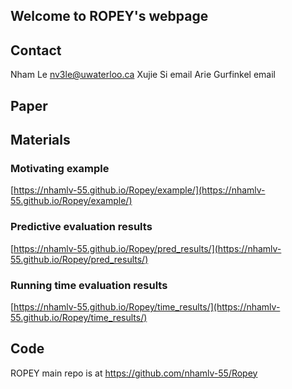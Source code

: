 ## Welcome to ROPEY's webpage
## Contact
Nham Le nv3le@uwaterloo.ca
Xujie Si email
Arie Gurfinkel email
## Paper

## Materials
### Motivating example
[https://nhamlv-55.github.io/Ropey/example/](https://nhamlv-55.github.io/Ropey/example/)
### Predictive evaluation results
[https://nhamlv-55.github.io/Ropey/pred_results/](https://nhamlv-55.github.io/Ropey/pred_results/)

### Running time evaluation results
[https://nhamlv-55.github.io/Ropey/time_results/](https://nhamlv-55.github.io/Ropey/time_results/)
## Code
ROPEY main repo is at https://github.com/nhamlv-55/Ropey
